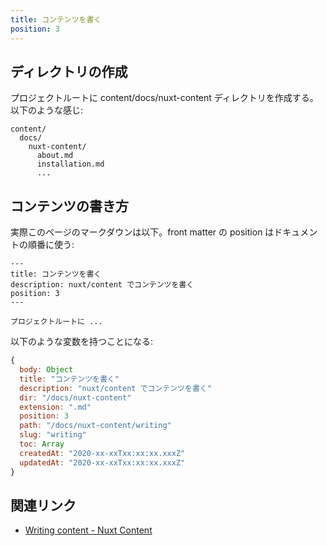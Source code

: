 ```yaml
---
title: コンテンツを書く
position: 3
---
```


## ディレクトリの作成

プロジェクトルートに content/docs/nuxt-content ディレクトリを作成する。以下のような感じ:

```
content/
  docs/
    nuxt-content/
      about.md
      installation.md
      ...
```

## コンテンツの書き方

実際このページのマークダウンは以下。front matter の position はドキュメントの順番に使う:

```[content/docs/nuxt-content/wrting.md]
---
title: コンテンツを書く
description: nuxt/content でコンテンツを書く
position: 3
---

プロジェクトルートに ...
```


以下のような変数を持つことになる:

```js
{
  body: Object
  title: "コンテンツを書く"
  description: "nuxt/content でコンテンツを書く"
  dir: "/docs/nuxt-content"
  extension: ".md"
  position: 3
  path: "/docs/nuxt-content/writing"
  slug: "writing"
  toc: Array
  createdAt: "2020-xx-xxTxx:xx:xx.xxxZ"
  updatedAt: "2020-xx-xxTxx:xx:xx.xxxZ"
}
```

## 関連リンク

- [Writing content - Nuxt Content](https://content.nuxtjs.org/writing)
